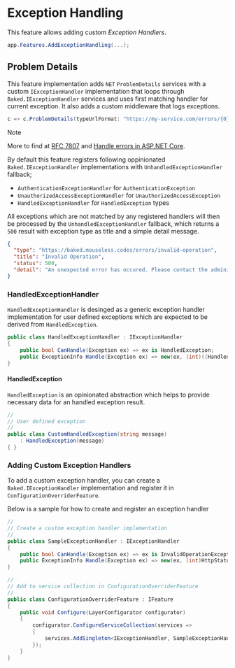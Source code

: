 # Exception Handling

This feature allows adding custom _Exception Handlers_.

```csharp
app.Features.AddExceptionHandling(...);
```

## Problem Details

This feature implementation adds `NET` `ProblemDetails` services with a custom
`IExceptionHandler` implementation that loops through `Baked.IExceptionHandler` 
services and uses first matching handler for current exception. It also adds a 
custom middleware that logs exceptions.

```csharp
c => c.ProblemDetails(typeUrlFormat: "https://my-service.com/errors/{0}")
```

> [!NOTE]
>
> More to find at [RFC 7807][rfc] and [Handle errors in ASP.NET Core][dotnet].

By default this feature registers following oppinionated `Baked.IExceptionHandler` 
implementations with `UnhandledExceptionHandler` fallback;

- `AuthenticationExceptionHandler` for `AuthenticationException`
- `UnauthorizedAccessExceptionHandler` for `UnauthorizedAccessException`
- `HandledExceptionHandler` for `HandledException` types

All exceptions which are not matched by any registered handlers will then be 
processed by the `UnhandledExceptionHandler` fallback, which returns a `500`
result with exception type as title and a simple detail message.

```json
{
  "type": "https://baked.mouseless.codes/errors/invalid-operation",
  "title": "Invalid Operation",
  "status": 500,
  "detail": "An unexpected error has occured. Please contact the administrator."
}
```

### HandledExceptionHandler

`HandledExceptionHandler` is desinged as a generic exception handler 
implementation for user defined exceptions which are expected to be
derived from `HandledException`. 

```csharp
public class HandledExceptionHandler : IExceptionHandler
{
    public bool CanHandle(Exception ex) => ex is HandledException;
    public ExceptionInfo Handle(Exception ex) => new(ex, (int)((HandledException)ex).StatusCode, ex.Message, ((HandledException)ex).ExtraData);
}
```

#### HandledException

`HandledException` is an opinionated abstraction which helps to provide 
necessary data for an handled exception result.

```csharp
//
// User defined exception
//
public class CustomHandledException(string message)
    : HandledException(message)
{ }
```

### Adding Custom Exception Handlers

To add a custom exception handler, you can create a  
`Baked.IExceptionHandler` implementation and register it in
`ConfigurationOverriderFeature`. 

Below is a sample for how to create and register an exception handler

```csharp
//
// Create a custom exception handler implementation
//
public class SampleExceptionHandler : IExceptionHandler
{
    public bool CanHandle(Exception ex) => ex is InvalidOperationException;
    public ExceptionInfo Handle(Exception ex) => new(ex, (int)HttpStatusCode.BadRequest, ex.Message);
}

//
// Add to service collection in ConfigurationOverriderFeature
//
public class ConfigurationOverriderFeature : IFeature
{
    public void Configure(LayerConfigurator configurator)
    {
        configurator.ConfigureServiceCollection(services =>
        {
            services.AddSingleton<IExceptionHandler, SampleExceptionHandler>();
        });
    }
}
```

[rfc]: https://www.rfc-editor.org/rfc/rfc7807.html
[dotnet]: https://learn.microsoft.com/en-us/aspnet/core/fundamentals/error-handling?view=aspnetcore-9.0&source=recommendations#problem-details
